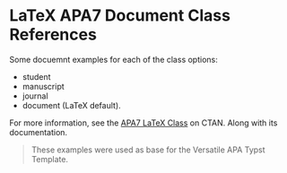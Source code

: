 # LaTeX APA7 Document Class References

Some docuemnt examples for each of the class options:

- student
- manuscript
- journal
- document (LaTeX default).

For more information, see the [APA7 LaTeX Class](https://ctan.org/pkg/apa7) on CTAN. Along with its documentation.

> These examples were used as base for the Versatile APA Typst Template.

